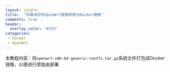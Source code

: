 ```yaml
---
layout: single
title:  "将编译好的OpenWrt镜像转换为Docker镜像"
comments: true
header:
  overlay_color: "#333"
categories: 
 - Docker
 - OpenWrt
---
```


本教程内容：将`openwrt-x86-64-generic-rootfs.tar.gz`系统文件打包成Docker镜像，以便进行旁路由部署